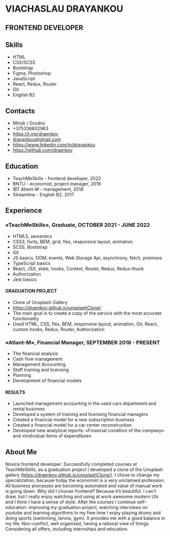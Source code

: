# VIACHASLAU DRAYANKOU

## FRONTEND DEVELOPER

## Skills

- HTML
- CSS/SCSS
- Bootstrap
- Figma, Photoshop
- JavaScript
- React, Redux, Router
- Git
- English B2

## Contacts

- Minsk / Grodno
- +375336802963
- https://t.me/draenkov
- drayankou@gmail.com
- https://www.linkedin.com/in/drayankou
- https://github.com/draenkov

## Education

- TeachMeSkills - frontend developer, 2022
- BNTU - economist, project manager, 2019
- IBT Atlant-M - management, 2018
- Streamline - English B2, 2017

## Experience

### «TeachMeSkills», Graduate, OCTOBER 2021 - JUNE 2022

- HTML5, semantics
- CSS3, fonts, BEM, grid, flex, responsive layout, animation
- SCSS, Bootstrap
- Git
- JS basics, DOM, events, Web Storage Api, asynchrony, fetch, promises
- TypeScript basics
- React, JSX, state, hooks, Context, Router, Redux, Redux-thunk
- Authorization
- Jest basics

#### GRADUATION PROJECT

- Clone of Unsplash Gallery
- https://draenkov.github.io/unsplashClone/
- The main goal is to create a copy of the service with the most accurate functionality
- Used HTML, CSS, flex, BEM, responsive layout, animation, Git, React, custom hooks, Redux, Router, Authorization

### «Atlant-M», Financial Manager, SEPTEMBER 2018 - PRESENT

- The financial analysis
- Cash flow management
- Management Accounting
- Staff training and licensing
- Planning
- Development of financial models

#### RESULTS

- Launched management accounting in the used cars department and rental business
- Developed a system of training and licensing financial managers
- Created a financial model for a new subscription business
- Created a financial model for a car center reconstruction
- Developed new analytical reports: «Financial condition of the company» and «Individual items of expenditure»

## About Me

Novice frontend developer.
Successfully completed courses at TeachMeSkills, as a graduation project I developed a clone of the Unsplash gallery (https://draenkov.github.io/unsplashClone/).
I chose to change my specialization, because today the economist is a very unclaimed profession. All business processes are becoming automated and value of manual work is going down.
Why did I choose frontend? Because it’s beautiful. I can’t draw, but I really enjoy watching and using at work awesome modern UIs and I think I have a sense of style.
After the courses I continue self-education: improving my graduation project, watching interviews on youtube and learning algorithms
In my free time I enjoy playing drums and doing sports (swimming, tennis, gym). It provides me with a good balance in my life.
Non-conflict, well organized, having a rational view of things.
Considering all offers, including internships and relocation.
